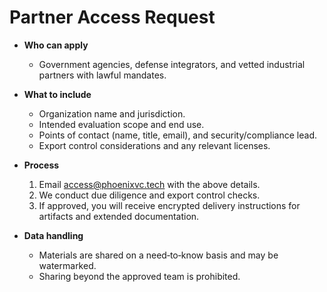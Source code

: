 # Partner Access Request

- **Who can apply**

  - Government agencies, defense integrators, and vetted industrial partners
    with lawful mandates.

- **What to include**

  - Organization name and jurisdiction.
  - Intended evaluation scope and end use.
  - Points of contact (name, title, email), and security/compliance lead.
  - Export control considerations and any relevant licenses.

- **Process**

  1. Email access@phoenixvc.tech with the above details.
  2. We conduct due diligence and export control checks.
  3. If approved, you will receive encrypted delivery instructions for artifacts
     and extended documentation.

- **Data handling**
  - Materials are shared on a need‑to‑know basis and may be watermarked.
  - Sharing beyond the approved team is prohibited.
